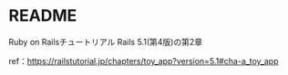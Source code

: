 # README

Ruby on Railsチュートリアル Rails 5.1(第4版)の第2章

ref：https://railstutorial.jp/chapters/toy_app?version=5.1#cha-a_toy_app
